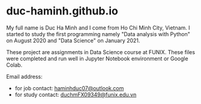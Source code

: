 # duc-haminh.github.io
My full name is Duc Ha Minh and I come from Ho Chi Minh City, Vietnam. I started to study the first programming namely "Data analysis with Python" on August 2020 and "Data Science" on January 2021.

These project are assignments in Data Science course at FUNIX. These files were completed and run well in Jupyter Notebook environment or Google Colab.

Email address: 
- for job contact: haminhduc07@outlook.com
- for study contact: duchmFX09349@funix.edu.vn
